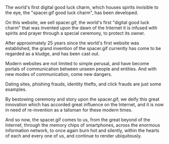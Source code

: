 The world's first digital good luck charm,
which houses spirits invisible to the eye,
the "spacer.gif good luck charm", has been developed.

On this website,
we sell spacer.gif,
the world's first "digital good luck charm" that was 
invented upon the dawn of the Internet
it is infused with spirits and prayer through a special ceremony,
to protect its owner.

After approximately 25 years since the world's first website was established,
the grand invention of the spacer.gif
currently has come to be regarded as a kludge,
and has been cast out.

Modern websites are not limited to simple perusal,
and have become portals of communication
between unseen people and entities.
And with new modes of communication,
come new dangers.

Dating sites, phishing frauds,
identity thefts, and click frauds are just some examples.

By bestowing ceremony and story upon the spacer.gif,
we deify this great innovation
which has accorded great influence on the Internet,
and it is now in need of re-invention as a talisman for these modern times.

And so now, the spacer.gif
comes to us, from the great beyond of the Internet,
through the memory chips of smartphones,
across the enormous information network,
to once again burn hot and silently,
within the hearts of each and every one of us,
and continue to render ubiquitously.
